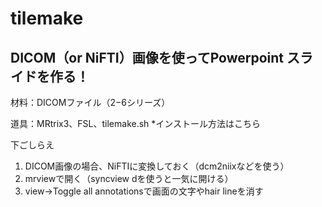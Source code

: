 # tilemake
## DICOM（or NiFTI）画像を使ってPowerpoint スライドを作る！

材料：DICOMファイル（2−6シリーズ）

道具：MRtrix3、FSL、tilemake.sh
*インストール方法はこちら

下ごしらえ
1. DICOM画像の場合、NiFTIに変換しておく（dcm2niixなどを使う）
1. mrviewで開く（syncview dを使うと一気に開ける）
1. view→Toggle all annotationsで画面の文字やhair lineを消す
